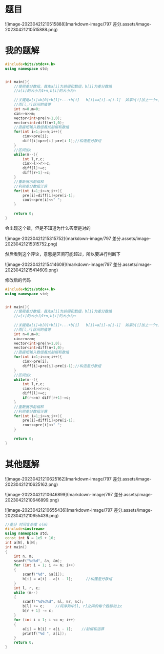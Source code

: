 # 题目

![image-20230421210515888](markdown-image/797 差分.assets/image-20230421210515888.png)

# 我的题解

```cpp
#include<bits/stdc++.h>
using namespace std;


int main(){
    //使用差分数组，首先a[i]为前缀和数组，b[i]为差分数组
    //a[i]的大小为1+n,b[i]的大小为n
    
    //关键是a[i]=b[0]+b[1]+...+b[i]   b[i]=a[i]-a[i-1]  如果b[i]加上一个c，则a[i]和a[i]后面的数组 都加上了c
    //而[l,r]区间的值等
    int n=0,m=0;
    cin>>n>>m;
    vector<int>pre(n+1,0);
    vector<int>diff(n+1,0);
    //直接把输入数组看成前缀和数组
    for(int i=1;i<=n;i++){
        cin>>pre[i];
        diff[i]=pre[i]-pre[i-1];//构造差分数组
    }
    //区间加c
    while(m--){
        int l,r,c;
        cin>>l>>r>>c;
        diff[l]+=c;
        diff[r+1]-=c;
    }
    //重新展示前缀和
    //利用差分数组计算
    for(int i=1;i<=n;i++){
        pre[i]=diff[i]+pre[i-1];
        cout<<pre[i]<<" ";
    }
    
    return 0;
}


```

会出现这个错，但是不知道为什么答案是对的

![image-20230421215315752](markdown-image/797 差分.assets/image-20230421215315752.png)

然后看到这个评论，意思是区间可能超过，所以要进行判断下

![image-20230421215414609](markdown-image/797 差分.assets/image-20230421215414609.png)

修改后的代码

```cpp
#include<bits/stdc++.h>
using namespace std;


int main(){
    //使用差分数组，首先a[i]为前缀和数组，b[i]为差分数组
    //a[i]的大小为1+n,b[i]的大小为n
    
    //关键是a[i]=b[0]+b[1]+...+b[i]   b[i]=a[i]-a[i-1]  如果b[i]加上一个c，则a[i]和a[i]后面的数组 都加上了c
    //而[l,r]区间的值等
    int n=0,m=0;
    cin>>n>>m;
    vector<int>pre(n+1,0);
    vector<int>diff(n+1,0);
    //直接把输入数组看成前缀和数组
    for(int i=1;i<=n;i++){
        cin>>pre[i];
        diff[i]=pre[i]-pre[i-1];//构造差分数组
    }
    //区间加c
    while(m--){
        int l,r,c;
        cin>>l>>r>>c;
        diff[l]+=c;
        if(r<=n) diff[r+1]-=c;
    }
    //重新展示前缀和
    //利用差分数组计算
    for(int i=1;i<=n;i++){
        pre[i]=diff[i]+pre[i-1];
        cout<<pre[i]<<" ";
    }
    
    return 0;
}
```



# 其他题解

![image-20230421210625162](markdown-image/797 差分.assets/image-20230421210625162.png)



![image-20230421210646899](markdown-image/797 差分.assets/image-20230421210646899.png)



![image-20230421210655436](markdown-image/797 差分.assets/image-20230421210655436.png)



```cpp
//差分 时间复杂度 o(m)
#include<iostream>
using namespace std;
const int N = 1e5 + 10;
int a[N], b[N];
int main()
{
    int n, m;
    scanf("%d%d", &n, &m);
    for (int i = 1; i <= n; i++)
    {
        scanf("%d", &a[i]);
        b[i] = a[i] - a[i - 1];      //构建差分数组
    }
    int l, r, c;
    while (m--)
    {
        scanf("%d%d%d", &l, &r, &c);
        b[l] += c;     //将序列中[l, r]之间的每个数都加上c
        b[r + 1] -= c;
    }
    for (int i = 1; i <= n; i++)
    {
        a[i] = b[i] + a[i - 1];    //前缀和运算
        printf("%d ", a[i]);
    }
    return 0;
}

```



























